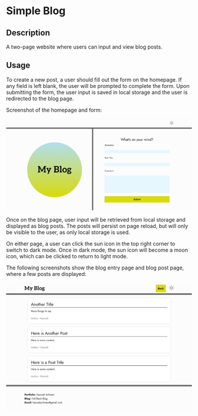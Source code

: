 # Simple Blog

## Description

A two-page website where users can input and view blog posts.

## Usage

To create a new post, a user should fill out the form on the homepage. If any field is left blank, the user will be prompted to complete the form. Upon submitting the form, the user input is saved in local storage and the user is redirected to the blog page.

Screenshot of the homepage and form:

![Screenshot of blog entry page](assets/images/screenshot-01.png)

Once on the blog page, user input will be retrieved from local storage and displayed as blog posts. The posts will persist on page reload, but will only be visible to the user, as only local storage is used.

On either page, a user can click the sun icon in the top right corner to switch to dark mode. Once in dark mode, the sun icon will become a moon icon, which can be clicked to return to light mode.

The following screenshots show the blog entry page and blog post page, where a few posts are displayed:

![Screenshot of blog post page](assets/images/screenshot-02.png)